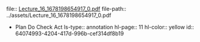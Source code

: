 file:: [Lecture_16_1678198654917_0.pdf](../assets/Lecture_16_1678198654917_0.pdf)
file-path:: ../assets/Lecture_16_1678198654917_0.pdf

- Plan Do Check Act
  ls-type:: annotation
  hl-page:: 11
  hl-color:: yellow
  id:: 64074993-4204-417d-996b-cef314df8b19
